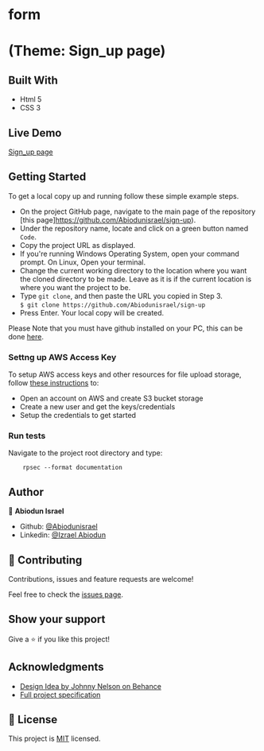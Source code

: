 # form
# (Theme: Sign_up page)

## Built With

- Html 5
- CSS 3

## Live Demo
[Sign_up page](https://abiodunisrael.github.io/sign-up/)


## Getting Started

To get a local copy up and running follow these simple example steps.
- On the project GitHub page, navigate to the main page of the repository [this page]https://github.com/Abiodunisrael/sign-up).
- Under the repository name, locate and click on a green button named `Code`. 
- Copy the project URL as displayed.
- If you're running Windows Operating System, open your command prompt. On Linux, Open your terminal.
- Change the current working directory to the location where you want the cloned directory to be made. Leave as it is if the current location is where you want the project to be.
- Type `git clone`, and then paste the URL you copied in Step 3.<br>
`$ git clone https://github.com/Abiodunisrael/sign-up`
- Press Enter. Your local copy will be created.

Please Note that you must have github installed on your PC, this can be done [here](https://gist.github.com/derhuerst/1b15ff4652a867391f03).



### Settng up AWS Access Key
To setup AWS access keys and other resources for file upload storage, follow [these instructions](http://blog.thefirehoseproject.com/posts/switching-carrierwave-to-use-s3-with-heroku-and-localhost/) to:
- Open an account on AWS and create S3 bucket storage
- Create a new user and get the keys/credentials
- Setup the credentials to get started


### Run tests
Navigate to the project root directory and type:
```
    rpsec --format documentation
```

## Author

👤 **Abiodun Israel**

- Github: [@Abiodunisrael](https://github.com/Abiodunisrael)
- Linkedin: [@Izrael Abiodun](https://m.facebook.com/home.php?ref_component=mfreebasic_home_header&ref_page=MMessagingEntBasedReadController&refid=12&zero_e=4&zero_et=1598109216&_rdc=1&_rdr)


## 🤝 Contributing

Contributions, issues and feature requests are welcome!

Feel free to check the [issues page](issues/).

## Show your support

Give a ⭐️ if you like this project!

## Acknowledgments

- [Design Idea by Johnny Nelson on Behance](https://www.behance.net/gallery/14554909/liFEsTlye-Mobile-version)
- [Full project specification](https://www.colorlib.com/)


## 📝 License

This project is [MIT](lic.url) licensed.